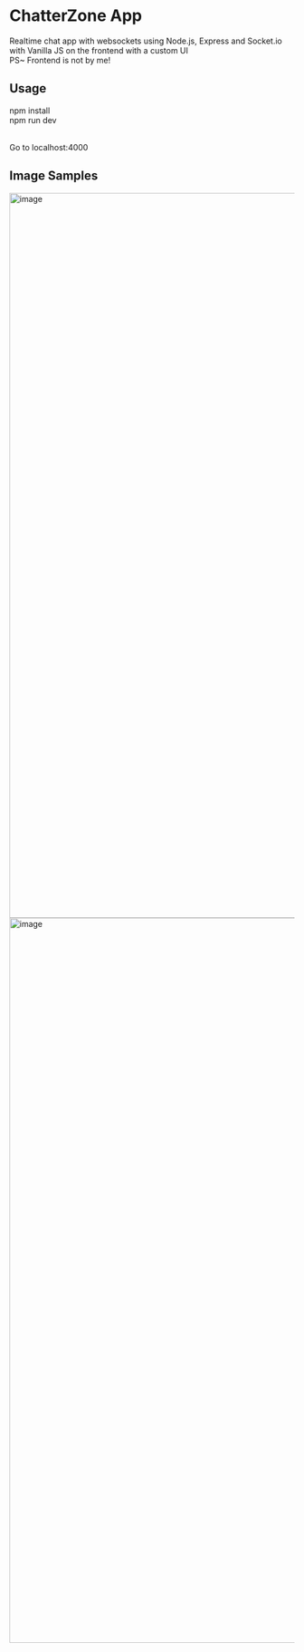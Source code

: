 # ChatterZone App
Realtime chat app with websockets using Node.js, Express and Socket.io with Vanilla JS on the frontend with a custom UI</br>
PS~ Frontend is not by me!

## Usage

npm install</br>
npm run dev

</br>
Go to localhost:4000

## Image Samples

<img width="1280" alt="image" src="https://github.com/VirennnR/ChatterZone/assets/90162515/a263fd7d-7b74-4f45-9a17-a9cc4737bf75"/>

<img width="1280" alt="image" src="https://github.com/VirennnR/ChatterZone/assets/90162515/c0f992f6-0dfb-4d1b-a252-da2660b72c0a"/>
